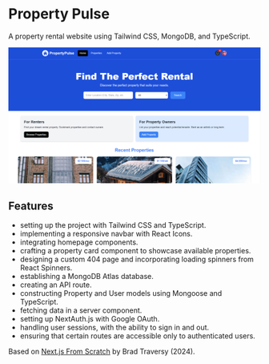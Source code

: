 # Property Pulse

A property rental website using Tailwind CSS, MongoDB, and TypeScript.

<p align="center">
    <img src="screenshot.png">
</p>

## Features

- setting up the project with Tailwind CSS and TypeScript.
- implementing a responsive navbar with React Icons.
- integrating homepage components.
- crafting a property card component to showcase available properties.
- designing a custom 404 page and incorporating loading spinners from React Spinners.
- establishing a MongoDB Atlas database.
- creating an API route.
- constructing Property and User models using Mongoose and TypeScript.
- fetching data in a server component.
- setting up NextAuth.js with Google OAuth.
- handling user sessions, with the ability to sign in and out.
- ensuring that certain routes are accessible only to authenticated users.

Based on [Next.js From Scratch](https://www.udemy.com/course/nextjs-from-scratch/) by Brad Traversy (2024).
